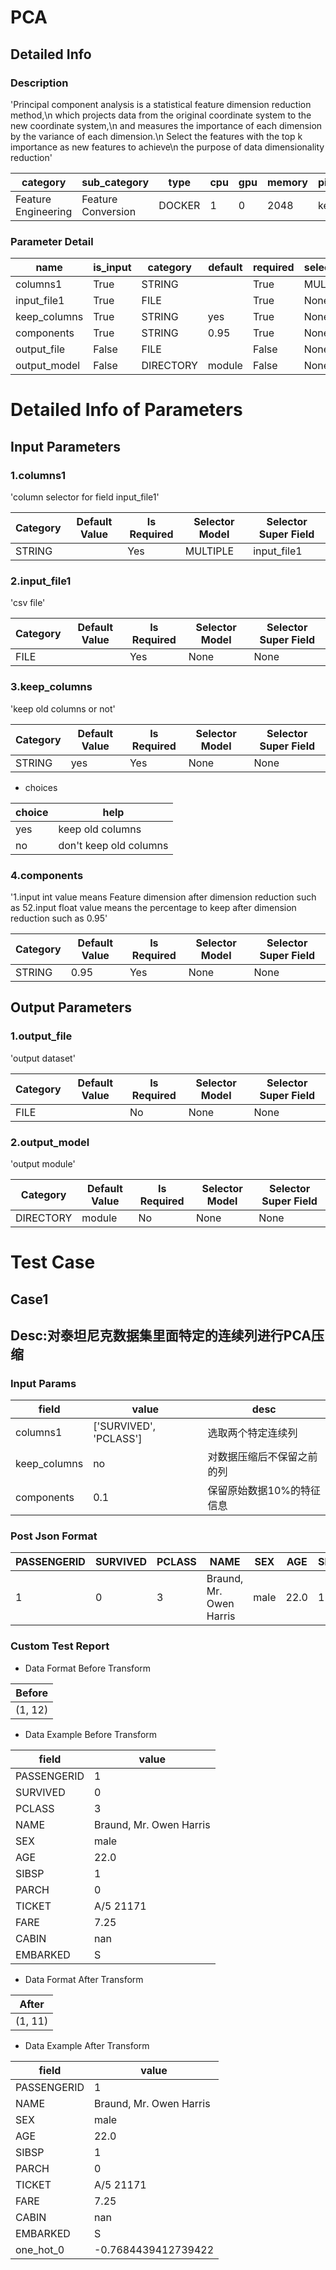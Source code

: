 # PCA
## Detailed Info
### Description
'Principal component analysis is a statistical feature dimension reduction method,\n    which projects data from the original coordinate system to the new coordinate system,\n    and measures the importance of each dimension by the variance of each dimension.\n    Select the features with the top k importance as new features to achieve\n    the purpose of data dimensionality reduction'


| category | sub_category | type | cpu | gpu | memory | pipe_status |
| --- | --- | --- | --- | --- | --- | --- |
| Feature Engineering | Feature Conversion | DOCKER | 1 | 0 | 2048 | keep |


### Parameter Detail

| name | is_input | category | default | required | selector_model |
| --- | --- | --- | --- | --- | --- |
| columns1 | True | STRING |  | True | MULTIPLE |
| input_file1 | True | FILE |  | True | None |
| keep_columns | True | STRING | yes | True | None |
| components | True | STRING | 0.95 | True | None |
| output_file | False | FILE |  | False | None |
| output_model | False | DIRECTORY | module | False | None |


# Detailed Info of Parameters
## Input Parameters
### 1.columns1
'column selector for field input_file1'


| Category | Default Value | Is Required | Selector Model | Selector Super Field |
| --- | --- | --- | --- | --- |
| STRING |  | Yes | MULTIPLE | input_file1 |


### 2.input_file1
'csv file'


| Category | Default Value | Is Required | Selector Model | Selector Super Field |
| --- | --- | --- | --- | --- |
| FILE |  | Yes | None | None |


### 3.keep_columns
'keep old columns or not'


| Category | Default Value | Is Required | Selector Model | Selector Super Field |
| --- | --- | --- | --- | --- |
| STRING | yes | Yes | None | None |


+ choices


| choice | help |
| --- | --- |
| yes | keep old columns |
| no | don't keep old columns |


### 4.components
'1.input int value means Feature dimension after dimension reduction such as 52.input float value means the percentage to keep after dimension reduction such as 0.95'


| Category | Default Value | Is Required | Selector Model | Selector Super Field |
| --- | --- | --- | --- | --- |
| STRING | 0.95 | Yes | None | None |


## Output Parameters
### 1.output_file
'output dataset'


| Category | Default Value | Is Required | Selector Model | Selector Super Field |
| --- | --- | --- | --- | --- |
| FILE |  | No | None | None |


### 2.output_model
'output module'


| Category | Default Value | Is Required | Selector Model | Selector Super Field |
| --- | --- | --- | --- | --- |
| DIRECTORY | module | No | None | None |



# Test Case
## Case1
## Desc:对泰坦尼克数据集里面特定的连续列进行PCA压缩
### Input Params

| field | value | desc |
| --- | --- | --- |
| columns1 | ['SURVIVED', 'PCLASS'] | 选取两个特定连续列 |
| keep_columns | no | 对数据压缩后不保留之前的列 |
| components | 0.1 | 保留原始数据10%的特征信息 |


### Post Json Format

| PASSENGERID | SURVIVED | PCLASS | NAME | SEX | AGE | SIBSP | PARCH | TICKET | FARE | CABIN | EMBARKED |
| --- | --- | --- | --- | --- | --- | --- | --- | --- | --- | --- | --- |
| 1 | 0 | 3 | Braund, Mr. Owen Harris | male | 22.0 | 1 | 0 | A/5 21171 | 7.25 | nan | S |


### Custom Test Report
+ Data Format Before Transform


| Before |
| --- |
| (1, 12) |


+ Data Example Before Transform


| field | value |
| --- | --- |
| PASSENGERID | 1 |
| SURVIVED | 0 |
| PCLASS | 3 |
| NAME | Braund, Mr. Owen Harris |
| SEX | male |
| AGE | 22.0 |
| SIBSP | 1 |
| PARCH | 0 |
| TICKET | A/5 21171 |
| FARE | 7.25 |
| CABIN | nan |
| EMBARKED | S |


+ Data Format After Transform


| After |
| --- |
| (1, 11) |


+ Data Example After Transform


| field | value |
| --- | --- |
| PASSENGERID | 1 |
| NAME | Braund, Mr. Owen Harris |
| SEX | male |
| AGE | 22.0 |
| SIBSP | 1 |
| PARCH | 0 |
| TICKET | A/5 21171 |
| FARE | 7.25 |
| CABIN | nan |
| EMBARKED | S |
| one_hot_0 | -0.7684439412739422 |



